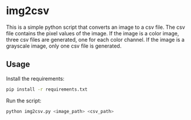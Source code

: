 # img2csv

This is a simple python script that converts an image to a csv file.
The csv file contains the pixel values of the image.
If the image is a color image, three csv files are generated, one for each color channel.
If the image is a grayscale image, only one csv file is generated.

## Usage

Install the requirements:

```bash
pip install -r requirements.txt
```

Run the script:

```bash
python img2csv.py <image_path> <csv_path>
```
